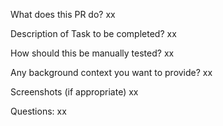 What does this PR do?
xx

Description of Task to be completed?
xx

How should this be manually tested?
xx

Any background context you want to provide?
xx

Screenshots (if appropriate)
xx

Questions:
xx